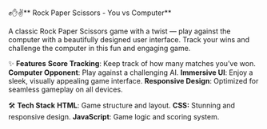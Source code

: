 ✊✋✌️** Rock Paper Scissors - You vs Computer**

A classic Rock Paper Scissors game with a twist — play against the computer with a beautifully designed user interface. 
Track your wins and challenge the computer in this fun and engaging game.

✨ **Features**
**Score Tracking**: Keep track of how many matches you’ve won.
**Computer Opponent**: Play against a challenging AI.
**Immersive UI**: Enjoy a sleek, visually appealing game interface.
**Responsive Design**: Optimized for seamless gameplay on all devices.

🛠️ **Tech Stack**
**HTML**: Game structure and layout.
**CSS:** Stunning and responsive design.
**JavaScript**: Game logic and scoring system.
